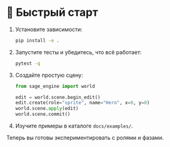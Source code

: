# 📘 Быстрый старт

1. Установите зависимости:
   ```bash
   pip install -e .
   ```
2. Запустите тесты и убедитесь, что всё работает:
   ```bash
   pytest -q
   ```
3. Создайте простую сцену:
   ```python
   from sage_engine import world

   edit = world.scene.begin_edit()
   edit.create(role="sprite", name="Hero", x=0, y=0)
   world.scene.apply(edit)
   world.scene.commit()
   ```
4. Изучите примеры в каталоге `docs/examples/`.

Теперь вы готовы экспериментировать с ролями и фазами.
